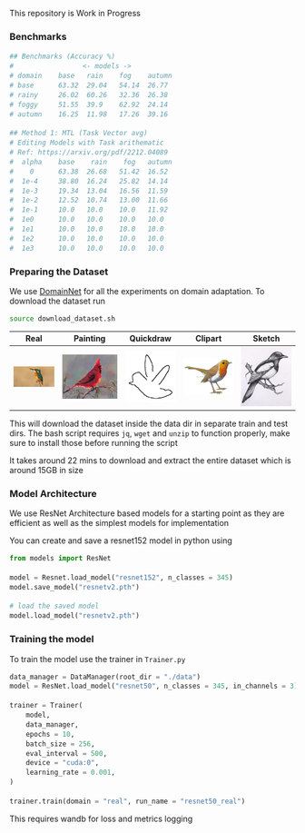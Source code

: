 This repository is Work in Progress

### Benchmarks
```python
## Benchmarks (Accuracy %)
#                 <- models ->
# domain    base   rain    fog    autumn
# base      63.32  29.04   54.14  26.77
# rainy     26.02  60.26   32.36  26.38
# foggy     51.55  39.9    62.92  24.14
# autumn    16.25  11.98   17.26  39.16

## Method 1: MTL (Task Vector avg)
# Editing Models with Task arithematic
# Ref: https://arxiv.org/pdf/2212.04089
#  alpha    base    rain    fog   autumn
#    0      63.38  26.68   51.42  16.52
#  1e-4     38.80  16.24   25.82  14.14
#  1e-3     19.34  13.04   16.56  11.59
#  1e-2     12.52  10.74   13.00  11.66
#  1e-1     10.0   10.0    10.0   11.92
#  1e0      10.0   10.0    10.0   10.0
#  1e1      10.0   10.0    10.0   10.0
#  1e2      10.0   10.0    10.0   10.0
#  1e3      10.0   10.0    10.0   10.0
```

### Preparing the Dataset

We use [DomainNet](https://ai.bu.edu/M3SDA/#overview) for all the experiments on domain adaptation. To download the dataset run
```bash
source download_dataset.sh
```

Real | Painting | Quickdraw | Clipart | Sketch
:-------------------------:|:-------------------------:|:-------------------------:|:-------------------------:|:-------------------------:
![real](./assets/real.jpg)|![painting](./assets/painting.jpg)|![quickdraw](./assets/quickdraw.png)|![clipart](./assets/clipart.jpg)|![sketch](./assets/sketch.jpg)

This will download the dataset inside the data dir in separate train and test dirs. The bash script requires `jq`, `wget` and `unzip` to function properly, make sure to install those before running the script

It takes around 22 mins to download and extract the entire dataset which is around 15GB in size

### Model Architecture

We use ResNet Architecture based models for a starting point as they are efficient as well as the simplest models for implementation

You can create and save a resnet152 model in python using
```python
from models import ResNet

model = Resnet.load_model("resnet152", n_classes = 345)
model.save_model("resnetv2.pth")

# load the saved model
model.load_model("resnetv2.pth")
```

### Training the model

To train the model use the trainer in `Trainer.py`
```python
data_manager = DataManager(root_dir = "./data")
model = ResNet.load_model("resnet50", n_classes = 345, in_channels = 3)

trainer = Trainer(
    model,
    data_manager,
    epochs = 10,
    batch_size = 256,
    eval_interval = 500,
    device = "cuda:0", 
    learning_rate = 0.001, 
)

trainer.train(domain = "real", run_name = "resnet50_real")
```
This requires wandb for loss and metrics logging